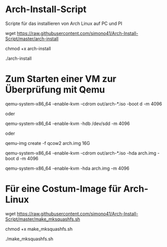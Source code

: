 # Arch-Install-Script
Scripte für das installieren von Arch Linux auf PC und PI

wget https://raw.githubusercontent.com/simono41/Arch-Install-Script/master/arch-install

chmod +x arch-install

./arch-install

# Zum Starten einer VM zur Überprüfung mit Qemu

qemu-system-x86_64 -enable-kvm -cdrom out/arch-*.iso -boot d -m 4096

oder

qemu-system-x86_64 -enable-kvm -hdb /dev/sdd -m 4096

oder

qemu-img create -f qcow2 arch.img 16G

qemu-system-x86_64 -enable-kvm -cdrom out/arch-*.iso -hda arch.img -boot d -m 4096

qemu-system-x86_64 -enable-kvm -hda arch.img -m 4096

# Für eine Costum-Image für Arch-Linux

wget https://raw.githubusercontent.com/simono41/Arch-Install-Script/master/make_mksquashfs.sh

chmod +x make_mksquashfs.sh

./make_mksquashfs.sh

